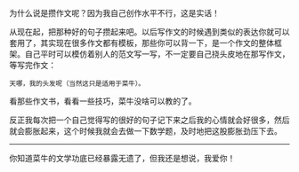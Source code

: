 为什么说是攒作文呢？因为我自己创作水平不行，这是实话！

从现在起，把那种好的句子攒起来吧。以后写作文的时候遇到类似的表达你就可以套用了，其实现在很多作文都有模板，那些你可以背一下，是一个作文的整体框架。自己平时可以模仿着别人的范文写一写，不一定要自己挠头皮地在那写作文，等写完作文：

```
天哪，我的头发呢（当然这只是适用于菜牛）。
```

看那些作文书，看看一些技巧，菜牛没啥可以教的了。

反正我每次把一个自己觉得写的很好的句子记下来之后我的心情就会好很多，然后就会膨胀起来，这个时候我就会去做一下数学题，及时地把这股膨胀劲压下去。

---

你知道菜牛的文学功底已经暴露无遗了，但我还是想说，我爱你！


